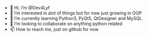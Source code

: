 - 👋 Hi, I’m @Dev4Lyf
- 👀 I’m interested in alot of things but for now just growing in OOP
- 🌱 I’m currently learning Python3, PyQt5, QtDesigner and MySQL
- 💞️ I’m looking to collaborate on anything python related
- 📫 How to reach me, just on github for now

<!---
Dev4Lyf/Dev4Lyf is a ✨ special ✨ repository because its `README.md` (this file) appears on your GitHub profile.
You can click the Preview link to take a look at your changes.
--->
